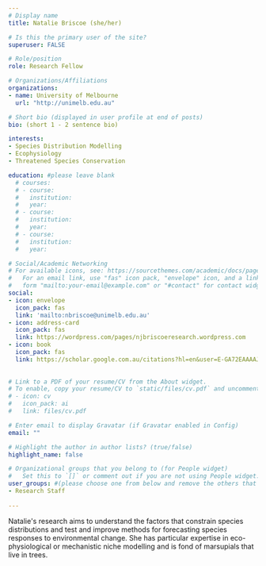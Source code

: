 ```yaml
---
# Display name
title: Natalie Briscoe (she/her)

# Is this the primary user of the site?
superuser: FALSE

# Role/position
role: Research Fellow

# Organizations/Affiliations
organizations:
- name: University of Melbourne
  url: "http://unimelb.edu.au"

# Short bio (displayed in user profile at end of posts)
bio: (short 1 - 2 sentence bio)

interests:
- Species Distribution Modelling
- Ecophysiology
- Threatened Species Conservation

education: #please leave blank
  # courses:
  # - course:
  #   institution:
  #   year:
  # - course:
  #   institution:
  #   year:
  # - course:
  #   institution:
  #   year:

# Social/Academic Networking
# For available icons, see: https://sourcethemes.com/academic/docs/page-builder/#icons
#   For an email link, use "fas" icon pack, "envelope" icon, and a link in the
#   form "mailto:your-email@example.com" or "#contact" for contact widget.
social:
- icon: envelope
  icon_pack: fas
  link: 'mailto:nbriscoe@unimelb.edu.au'
- icon: address-card
  icon_pack: fas
  link: https://wordpress.com/pages/njbriscoeresearch.wordpress.com
- icon: book
  icon_pack: fas
  link: https://scholar.google.com.au/citations?hl=en&user=E-GA72EAAAAJ&view_op=list_works&sortby=pubdate
    
  
# Link to a PDF of your resume/CV from the About widget.
# To enable, copy your resume/CV to `static/files/cv.pdf` and uncomment the lines below.
# - icon: cv
#   icon_pack: ai
#   link: files/cv.pdf

# Enter email to display Gravatar (if Gravatar enabled in Config)
email: ""

# Highlight the author in author lists? (true/false)
highlight_name: false

# Organizational groups that you belong to (for People widget)
#   Set this to `[]` or comment out if you are not using People widget.
user_groups: #(please choose one from below and remove the others that aren't needed)
- Research Staff
  
---
```


Natalie's research aims to understand the factors that constrain species distributions and test and improve methods for forecasting species responses to environmental change. She has particular expertise in eco-physiological or mechanistic niche modelling and is fond of marsupials that live in trees.   
